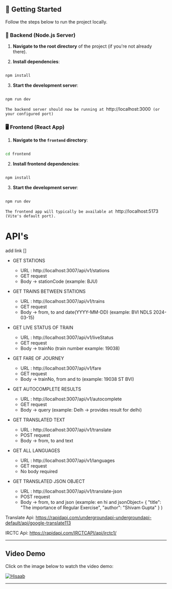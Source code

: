 ## 🚀 Getting Started

Follow the steps below to run the project locally.

### 🔧 Backend (Node.js Server)

1. **Navigate to the root directory** of the project (if you're not already there).

2. **Install dependencies**:

```bash

npm install

```

3. **Start the development server**:

```bash

npm run dev

```

`The backend server should now be running at `http://localhost:3000` (or your configured port)`

### 🖥️ Frontend (React App)

1. **Navigate to the `frontend` directory**:

```bash

cd frontend

```

2. **Install frontend dependencies**:

```bash

npm install

```

3. **Start the development server**:

```bash

npm run dev

```

`The frontend app will typically be available at `http://localhost:5173` (Vite's default port).`
# API's


add link
[]

- GET STATIONS

  - URL : http://localhost:3007/api/v1/stations
  - GET request
  - Body -> stationCode (example: BJU)

- GET TRAINS BETWEEN STATIONS

  - URL : http://localhost:3007/api/v1/trains
  - GET request
  - Body -> from, to and date(YYYY-MM-DD) (example: BVI NDLS 2024-03-15)

- GET LIVE STATUS OF TRAIN

  - URL : http://localhost:3007/api/v1/liveStatus
  - GET request
  - Body -> trainNo (train number example: 19038)

- GET FARE OF JOURNEY
  - URL : http://localhost:3007/api/v1/fare
  - GET request
  - Body -> trainNo, from and to (example: 19038 ST BVI)

- GET AUTOCOMPLETE RESULTS
    - URL : http://localhost:3007/api/v1/autocomplete
    - GET request
    - Body -> query (example: Delh -> provides result for delhi)

- GET TRANSLATED TEXT
    - URL : http://localhost:3007/api/v1/translate
    - POST request
    - Body -> from, to and text

- GET ALL LANGUAGES
    - URL : http://localhost:3007/api/v1/languages
    - GET request
    - No body required

- GET TRANSLATED JSON OBJECT 
    - URL : http://localhost:3007/api/v1/translate-json
    - POST request
    - Body -> from, to and json (example: en hi and jsonObject= { 
                                      "title": "The importance of Regular Exercise",
                                      "author": "Shivam Gupta"
                                  }
                                )

Translate Api: https://rapidapi.com/undergroundapi-undergroundapi-default/api/google-translate113

IRCTC Api: https://rapidapi.com/IRCTCAPI/api/irctc1/

---

## Video Demo

Click on the image below to watch the video demo:

[![Hisaab](https://www.vdocipher.com/blog/wp-content/uploads/2023/12/DALL%C2%B7E-2023-12-10-20.21.58-A-creative-and-visually-appealing-featured-image-for-a-blog-about-video-thumbnails-for-various-social-platforms-like-YouTube-Instagram-and-TikTok-s-1024x585.png)]([https://www.youtube.com/watch?v=tkvlxZkCES8](https://youtu.be/JjFXxeaGE_c?si=f_2DnWwo7U68B_gq))

---

